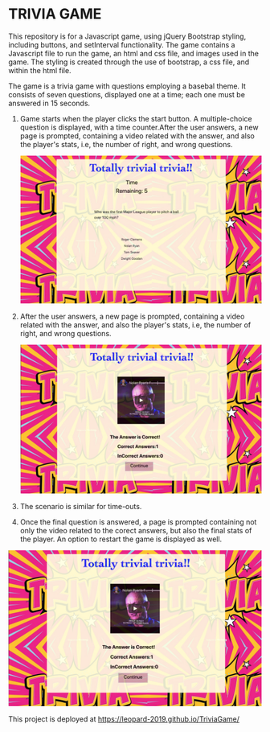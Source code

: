 # TRIVIA GAME #

This repository is for a Javascript game, using jQuery Bootstrap styling, including buttons, and setInterval functionality. The game contains a Javascript file to run the game, an html and css file, and images used in the game. The styling is created through the use of bootstrap, a css file, and within the html file.

The game is a trivia game with questions employing a basebal theme. It consists of seven questions, displayed one at a time; each one must be answered in 15 seconds.


1. Game starts when the player clicks the start button. A multiple-choice question is displayed, with a time counter.After the user answers, a new page is prompted, containing a video related with the answer, and also the player's stats, i.e,  the number of right, and wrong questions.

      ![](assets/images/Figure1_triviagame.png)

2. After the user answers, a new page is prompted, containing a video related with the answer, and also the player's stats, i.e,  the number of right, and wrong questions.

   
     ![](assets/images/Figure2_triviagame.png)

3. The scenario is similar for time-outs.


4. Once the final question is answered, a page is prompted containing not only the video related to the corect answers, but also the final stats of the player. An option to restart the game is displayed as well.

  ![](assets/images/Figure2_triviagame.png)

This project is deployed at https://leopard-2019.github.io/TriviaGame/

